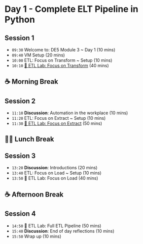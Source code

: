# Day 1 - Complete ELT Pipeline in Python

## Session 1

- `09:30` Welcome to: DE5 Module 3 ~ Day 1 (10 mins)
- `09:40` VM Setup (20 mins)
- `10:00` ETL: Focus on Transform ~ Setup (10 mins)
- `10:10` [🧪 ETL Lab: Focus on Transform](../day1/transform-lab.md) (40 mins)

## ☕ Morning Break

## Session 2

- `11:10` **Discussion**: Automation in the workplace (10 mins)
- `11:20` ETL: Focus on Extract ~ Setup (10 mins)
- `11:30` [🧪 ETL Lab: Focus on Extract](../day1/extract-lab.md) (50 mins)

## 🥪🥤 Lunch Break

## Session 3

- `13:20` **Discussion**: Introductions (20 mins)
- `13:40` ETL: Focus on Load ~ Setup (10 mins)
- `13:50` 🧪 ETL Lab: Focus on Load (40 mins)

## ☕ Afternoon Break

## Session 4

- `14:50` 🧪 ETL Lab: Full ETL Pipeline (50 mins)
- `15:40` **Discussion**: End of day reflections (10 mins)
- `15:50` Wrap up (10 mins)

